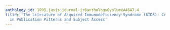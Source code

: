 ```yaml
---
anthology_id: 1995.jasis_journal-ir0anthology0volumeA46A7.4
title: 'The Literature of Acquired Immunodeficiency Syndrome (AIDS): Continuing Changes
  in Publication Patterns and Subject Access'
---
```

